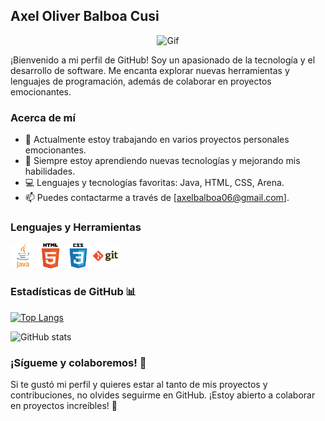 ## Axel Oliver Balboa Cusi

<p style="text-align:center">
<img src="https://media2.giphy.com/media/3ohze37KaUXb6L9Ktq/giphy.gif?cid=6c09b952clwe0qopmybkh9k2krp9wudm4z0f13km3120njxr&ep=v1_internal_gif_by_id&rid=giphy.gif&ct=g" alt="Gif" width="300" />
</p>

¡Bienvenido a mi perfil de GitHub! Soy un apasionado de la tecnología y el desarrollo de software. Me encanta explorar nuevas herramientas y lenguajes de programación, además de colaborar en proyectos emocionantes.

### Acerca de mí

- 🔭 Actualmente estoy trabajando en varios proyectos personales emocionantes.
- 🌱 Siempre estoy aprendiendo nuevas tecnologías y mejorando mis habilidades.
- 💻 Lenguajes y tecnologías favoritas: Java, HTML, CSS, Arena.
- 📫 Puedes contactarme a través de [axelbalboa06@gmail.com].

### Lenguajes y Herramientas

<p>
  <img src="https://raw.githubusercontent.com/github/explore/80688e429a7d4ef2fca1e82350fe8e3517d3494d/topics/java/java.png" alt="Java" width="40" height="40" />
  <img src="https://raw.githubusercontent.com/github/explore/80688e429a7d4ef2fca1e82350fe8e3517d3494d/topics/html/html.png" alt="HTML" width="40" height="40" />
  <img src="https://raw.githubusercontent.com/github/explore/80688e429a7d4ef2fca1e82350fe8e3517d3494d/topics/css/css.png" alt="CSS" width="40" height="40" />
  <img src="https://raw.githubusercontent.com/github/explore/80688e429a7d4ef2fca1e82350fe8e3517d3494d/topics/git/git.png" alt="Git" width="40" height="40" />
</p>

### Estadísticas de GitHub 📊

[![Top Langs](https://github-readme-stats.vercel.app/api/top-langs/?username=AxeloliverBC&layout=compact&theme=radical)](https://github.com/anuraghazra/github-readme-stats)

![GitHub stats](https://github-readme-stats.vercel.app/api?username=AxeloliverBC&show_icons=true&theme=radical)

### ¡Sígueme y colaboremos! 🤝

Si te gustó mi perfil y quieres estar al tanto de mis proyectos y contribuciones, no olvides seguirme en GitHub. ¡Estoy abierto a colaborar en proyectos increíbles! 💫
